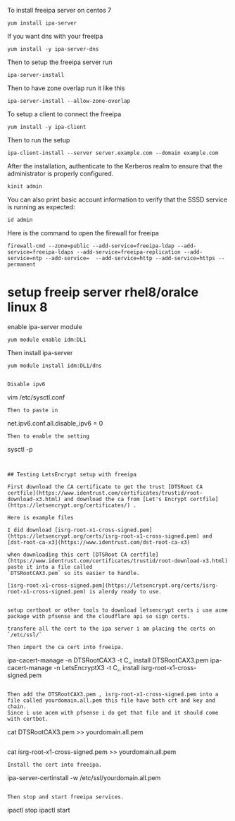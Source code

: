 To install freeipa server on centos 7 
```
yum install ipa-server
```

If you want dns with your freeipa

```
yum install -y ipa-server-dns

```

Then to setup the freeipa server run 

```
ipa-server-install
```

Then to have zone overlap run it like this 
```
ipa-server-install --allow-zone-overlap
```

To setup a client to connect the freeipa 

```
yum install -y ipa-client
```
Then to run the setup 
```
ipa-client-install --server server.example.com --domain example.com
```
After the installation, authenticate to the Kerberos realm to ensure that the administrator is properly configured.
```
kinit admin
```
You can also print basic account information to verify that the SSSD service is running as expected:
```
id admin
```
Here is the command to open the firewall for freeipa 

```
firewall-cmd --zone=public --add-service=freeipa-ldap --add-service=freeipa-ldaps --add-service=freeipa-replication --add-service=ntp --add-service=  --add-service=http --add-service=https --permanent

```

# setup freeip server rhel8/oralce linux 8 

enable ipa-server module 

```
yum module enable idm:DL1
```
Then install ipa-server 
```
yum module install idm:DL1/dns
```


```

Disable ipv6
```
vim /etc/sysctl.conf
```
Then to paste in
```
net.ipv6.conf.all.disable_ipv6 = 0
```
Then to enable the setting
```
sysctl -p
```


## Testing LetsEncrypt setup with freeipa

First download the CA certificate to get the trust [DTSRoot CA certfile](https://www.identrust.com/certificates/trustid/root-download-x3.html) and download the ca from [Let's Encrypt certfile](https://letsencrypt.org/certificates/) .

Here is example files 

I did download [isrg-root-x1-cross-signed.pem](https://letsencrypt.org/certs/isrg-root-x1-cross-signed.pem) and [dst-root-ca-x3](https://www.identrust.com/dst-root-ca-x3)

when downloading this cert [DTSRoot CA certfile](https://www.identrust.com/certificates/trustid/root-download-x3.html) paste it into a file called
`DTSRootCAX3.pem` so its easier to handle.

[isrg-root-x1-cross-signed.pem](https://letsencrypt.org/certs/isrg-root-x1-cross-signed.pem) is alerdy ready to use. 


setup certboot or other tools to download letsencrypt certs i use acme package with pfsense and the cloudflare api so sign certs.

transfere all the cert to the ipa server i am placing the certs on `/etc/ssl/`

Then import the ca cert into freeipa.
```
ipa-cacert-manage -n DTSRootCAX3 -t C,, install DTSRootCAX3.pem
ipa-cacert-manage -n LetsEncryptX3 -t C,, install isrg-root-x1-cross-signed.pem
```

Then add the DTSRootCAX3.pem , isrg-root-x1-cross-signed.pem into a file called yourdomain.all.pem this file have both crt and key and chain. 
Since i use acem with pfsense i do get that file and it should come with certbot. 

```
cat DTSRootCAX3.pem >> yourdomain.all.pem
```
```
cat isrg-root-x1-cross-signed.pem >> yourdomain.all.pem
```
Install the cert into freeipa.
```
ipa-server-certinstall -w /etc/ssl/yourdomain.all.pem
```

Then stop and start freeipa services.
```
ipactl stop
ipactl start
```

